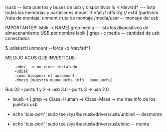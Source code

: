 lsusb -- lista puertos y buses de usb y dispositivos
ls -l /dev/sd* --- lista todas las memorias y particiones
mount -t vfat // ntfs-3g // ext4 /particion /ruta de montaje.
unmont /ruta de montaje
/media/user -- montaje del usb

IMPORTANTE!!! lsblk -x NAME| grep media -- lista los dispositivos de almacenamiento USB por nombre
              lsblk | grep - c media -- cantidad de usb conectados
              
$ udisksctl unmount --force -b /dev/sd*1

ME DIJO AGUS QUE INVESTIGUE: 

		-udev  -> no viene instalado
		-udisk
		-como bloquear el automount
		-dmesg (muestra muuuuuucha info.. muuuuucha)
		
Bus 02 - ports 1 y 2 -> usb 3.0
       - ports 3 -> usb 2.0
 
 * lsusb -t | grep -e Class=Human -e Class=Mass -> me trae info de los puertos usb
 
* echo 'bus-port' |sudo tee /sys/bus/usb/drivers/usb/unbind  -- desmonta
* echo 'bus-port' |sudo tee /sys/bus/usb/drivers/usb/bind    -- monta

 
